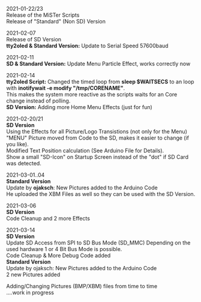 2021-01-22/23  
Release of the MiSTer Scripts  
Release of "Standard" (Non SD) Version  
  
2021-02-07  
Release of SD Version  
**tty2oled & Standard Version:** Update to Serial Speed 57600baud  

2021-02-11  
**SD & Standard Version:** Update Menu Particle Effect, works correctly now  
  
2021-02-14  
**tty2oled Script:** Changed the timed loop from **sleep $WAITSECS** to an loop with **inotifywait -e modify "/tmp/CORENAME"**.  
This makes the system more reactive as the scripts waits for an Core change instead of polling.  
**SD Version:** Adding more Home Menu Effects (just for fun)  
  
2021-02-20/21  
**SD Version**  
Using the Effects for all Picture/Logo Transistions (not only for the Menu)  
"MENU" Picture moved from Code to the SD, makes it easier to change (if you like).  
Modified Text Position calculation (See Arduino File for Details).  
Show a small "SD-Icon" on Startup Screen instead of the "dot" if SD Card was detected.  
  
2021-03-01..04  
**Standard Version**  
Update by **ojaksch**: New Pictures added to the Arduino Code  
He uploaded the XBM Files as well so they can be used with the SD Version.  
  
2021-03-06  
**SD Version**  
Code Cleanup and 2 more Effects  
  
2021-03-14  
**SD Version**  
Update SD Access from SPI to SD Bus Mode (SD_MMC)
Depending on the used hardware 1 or 4 Bit Bus Mode is possible.  
Code Cleanup & More Debug Code added  
**Standard Version**  
Update by ojaksch: New Pictures added to the Arduino Code  
2 new Pictures added  
  
Adding/Changing Pictures (BMP/XBM) files from time to time  
....work in progress  
